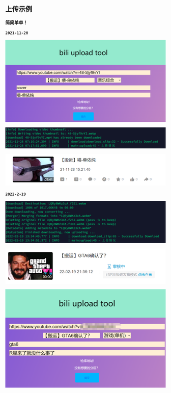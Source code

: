 ## 上传示例

**简简单单！**

**`2021-11-28`**

![test](https://raw.githubusercontent.com/googidaddy/img/master/img/20211128152411.png)

![123123](https://raw.githubusercontent.com/googidaddy/img/master/img/20211128152215.png)

![aa](https://raw.githubusercontent.com/googidaddy/img/master/img/20211128152519.png)

**`2022-2-19`**

![23323](https://raw.githubusercontent.com/googidaddy/img/master/img/20220219213543.png)

![asdasdasd](https://raw.githubusercontent.com/googidaddy/img/master/img/20220219213659.png)

![vcxcvxcvxcv](https://raw.githubusercontent.com/googidaddy/img/master/img/20220219213734.png)
